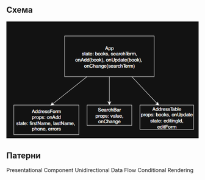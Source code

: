 ## Схема
![Scheme](Scheme.png)
## Патерни
Presentational Component
Unidirectional Data Flow
Conditional Rendering